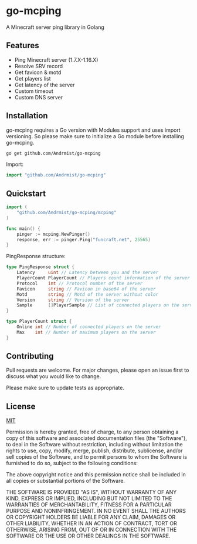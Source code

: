 # go-mcping

A Minecraft server ping library in Golang

## Features

- Ping Minecraft server (1.7.X-1.16.X)
- Resolve SRV record
- Get favicon & motd
- Get players list
- Get latency of the server
- Custom timeout
- Custom DNS server

## Installation

go-mcping requires a Go version with Modules support and uses import versioning. So please make sure to initialize a Go module before installing go-mcping.

```bash
go get github.com/Andrmist/go-mcping
```

Import:
```go
import "github.com/Andrmist/go-mcping"
```

## Quickstart

```go
import (
	"github.com/Andrmist/go-mcping/mcping"
)

func main() {
	pinger := mcping.NewPinger()
	response, err := pinger.Ping("funcraft.net", 25565)
}
```

PingResponse structure:
```go
type PingResponse struct {
	Latency     uint // Latency between you and the server
	PlayerCount PlayerCount // Players count information of the server
	Protocol    int // Protocol number of the server
	Favicon     string // Favicon in base64 of the server
	Motd        string // Motd of the server without color
	Version     string // Version of the server
	Sample      []PlayerSample // List of connected players on the server
}

type PlayerCount struct {
	Online int // Number of connected players on the server
	Max    int // Number of maximum players on the server
}
```

## Contributing
Pull requests are welcome. For major changes, please open an issue first to discuss what you would like to change.

Please make sure to update tests as appropriate.

## License
[MIT](https://choosealicense.com/licenses/mit/)

Permission is hereby granted, free of charge, to any person obtaining a copy of this software and associated documentation files (the "Software"), to deal in the Software without restriction, including without limitation the rights to use, copy, modify, merge, publish, distribute, sublicense, and/or sell copies of the Software, and to permit persons to whom the Software is furnished to do so, subject to the following conditions:

The above copyright notice and this permission notice shall be included in all copies or substantial portions of the Software.

THE SOFTWARE IS PROVIDED "AS IS", WITHOUT WARRANTY OF ANY KIND, EXPRESS OR IMPLIED, INCLUDING BUT NOT LIMITED TO THE WARRANTIES OF MERCHANTABILITY, FITNESS FOR A PARTICULAR PURPOSE AND NONINFRINGEMENT. IN NO EVENT SHALL THE AUTHORS OR COPYRIGHT HOLDERS BE LIABLE FOR ANY CLAIM, DAMAGES OR OTHER LIABILITY, WHETHER IN AN ACTION OF CONTRACT, TORT OR OTHERWISE, ARISING FROM, OUT OF OR IN CONNECTION WITH THE SOFTWARE OR THE USE OR OTHER DEALINGS IN THE SOFTWARE.
